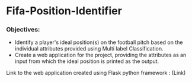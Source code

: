 # Fifa-Position-Identifier

### Objectives:
* Identify a player's ideal position(s) on the football pitch based on the individual attributes provided using Multi label Classification.
* Create a web application for the project, providing the attributes as an input from which the ideal position is printed as the output.

Link to the web application created using Flask python framework : (Link)
